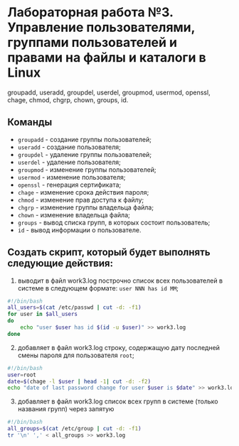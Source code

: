 # Лабораторная работа №3. Управление пользователями, группами пользователей и правами на файлы и каталоги в Linux

groupadd, useradd, groupdel, userdel, groupmod,
usermod, openssl, chage, chmod, chgrp, chown, groups, id.

## Команды

- `groupadd` - создание группы пользователей;
- `useradd` - создание пользователя;
- `groupdel` - удаление группы пользователей;
- `userdel` - удаление пользователя;
- `groupmod` - изменение группы пользователей;
- `usermod` - изменение пользователя;
- `openssl` - генерация сертификата;
- `chage` - изменение срока действия пароля;
- `chmod` - изменение прав доступа к файлу;
- `chgrp` - изменение группы владельца файла;
- `chown` - изменение владельца файла;
- `groups` - вывод списка групп, в которых состоит пользователь;
- `id` - вывод информации о пользователе.

## Создать скрипт, который будет выполнять следующие действия:
1. выводит в файл work3.log построчно список всех пользователей в системе в следующем формате: `user NNN has id MM`;

```bash
#!/bin/bash
all_users=$(cat /etc/passwd | cut -d: -f1)
for user in $all_users
do
    echo "user $user has id $(id -u $user)" >> work3.log
done
```

2. добавляет в файл work3.log строку, содержащую дату последней смены пароля для пользователя `root`;

```bash
#!/bin/bash
user=root
date=$(chage -l $user | head -1| cut -d: -f2)
echo "date of last password change for user $user is $date" >> work3.log
```

3. добавляет в файл work3.log список всех групп в системе (только названия групп) через запятую
    
```bash
#!/bin/bash
all_groups=$(cat /etc/group | cut -d: -f1)
tr '\n' ',' < all_groups >> work3.log

```
